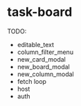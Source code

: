 # task-board

TODO:
- editable_text
- column_filter_menu
- new_card_modal
- new_board_modal
- new_column_modal
- fetch loop
- host
- auth
